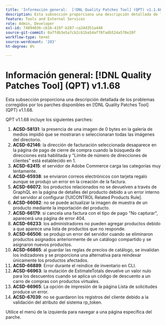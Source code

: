 ```yaml
---
title: 'Información general:  [!DNL Quality Patches Tool] (QPT) v1.1.68'
description: Esta subsección proporciona una descripción detallada de los problemas corregidos por los parches disponibles en  [!DNL Quality Patches Tool] (QPT) v1.1.68.
feature: Tools and External Services
role: Admin, Developer
exl-id: 74094036-cb1b-419f-b287-ca24d351a448
source-git-commit: 0a7fdb3e5a7cb2c61ba54af78fadb524a570e20f
workflow-type: tm+mt
source-wordcount: '283'
ht-degree: 0%

---
```


# Información general: [!DNL Quality Patches Tool] (QPT) v1.1.68

Esta subsección proporciona una descripción detallada de los problemas corregidos por los parches disponibles en [!DNL Quality Patches Tool] (QPT) v1.1.68.

QPT v1.1.68 incluye los siguientes parches:
1. **ACSD-58131**: la presencia de una imagen de 0 bytes en la galería de medios impidió que se mostraran o seleccionaran todas las imágenes del directorio.
1. **ACSD-62146**: la dirección de facturación seleccionada desaparece en la página de pago de cierre de compra cuando la búsqueda de direcciones está habilitada y &quot;Límite de número de direcciones de clientes&quot; está establecido en 1.
1. **ACSD-62415**: el servidor de Adobe Commerce carga las categorías muy lentamente.
1. **ACSD-65938**: se enviaron correos electrónicos con tarjeta regalo aunque se produjo un error en la creación de la factura.
1. **ACSD-66072**: los productos relacionados no se devuelven a través de GraphQL en la página de detalles del producto debido a un error interno del servidor al configurar [!UICONTROL Related Products Rule].
1. **ACSD-66082**: no se puede actualizar la imagen de muestra de un producto mediante la importación del producto.
1. **ACSD-66179**: si cancela una factura con el tipo de pago &quot;No capturar&quot;, aparecerá una página de error 404.
1. **ACSD-66233**: los administradores no pueden agregar productos debido a que aparece una lista de productos que no responde.
1. **ACSD-66506**: se produjo un error del servidor cuando se eliminaron productos asignados anteriormente de un catálogo compartido y se asignaron nuevos productos.
1. **ACSD-66865**: al guardar las reglas de precios de catálogo, se invalidan los indizadores y se proporciona una alternativa para reindexar únicamente los productos afectados.
1. **ACSD-66889**: Error durante el reíndice de inventario en CLI.
1. **ACSD-66963**: la mutación de EstimateTotals devuelve un valor nulo para los descuentos cuando se aplica un código de descuento a un carro de compras con productos virtuales.
1. **ACSD-66965**: La opción de impresión de la página Lista de solicitudes produce un error.
1. **ACSD-67039**: no se guardaron los registros del cliente debido a la validación del atributo del sistema rp_token.

Utilice el menú de la izquierda para navegar a una página específica del parche.
